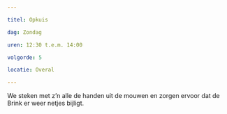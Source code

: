 ```yaml
---

titel: Opkuis

dag: Zondag

uren: 12:30 t.e.m. 14:00

volgorde: 5

locatie: Overal

---
```


We steken met z’n alle de handen uit de mouwen en zorgen ervoor dat de Brink er weer netjes bijligt.
